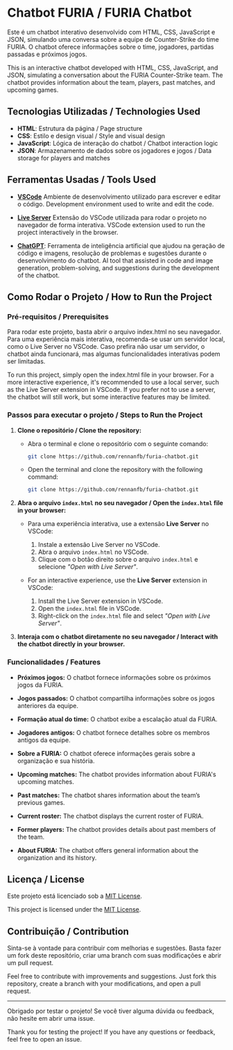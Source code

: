 # Chatbot FURIA / FURIA Chatbot

Este é um chatbot interativo desenvolvido com HTML, CSS, JavaScript e JSON, simulando uma conversa sobre a equipe de Counter-Strike do time FURIA. O chatbot oferece informações sobre o time, jogadores, partidas passadas e próximos jogos.

This is an interactive chatbot developed with HTML, CSS, JavaScript, and JSON, simulating a conversation about the FURIA Counter-Strike team. The chatbot provides information about the team, players, past matches, and upcoming games.

## Tecnologias Utilizadas / Technologies Used

- **HTML**: Estrutura da página / Page structure
- **CSS**: Estilo e design visual / Style and visual design
- **JavaScript**: Lógica de interação do chatbot / Chatbot interaction logic
- **JSON**: Armazenamento de dados sobre os jogadores e jogos / Data storage for players and matches

## Ferramentas Usadas / Tools Used

- **[VSCode](https://code.visualstudio.com/)**
Ambiente de desenvolvimento utilizado para escrever e editar o código.
Development environment used to write and edit the code. 

- **[Live Server](https://marketplace.visualstudio.com/items?itemName=ritwickdey.LiveServer)**
Extensão do VSCode utilizada para rodar o projeto no navegador de forma interativa.
VSCode extension used to run the project interactively in the browser. 

- **[ChatGPT](https://chat.openai.com/)**:
Ferramenta de inteligência artificial que ajudou na geração de código e imagens, resolução de problemas e sugestões durante o desenvolvimento do chatbot.
AI tool that assisted in code and image generation, problem-solving, and suggestions during the development of the chatbot.  

## Como Rodar o Projeto / How to Run the Project

### Pré-requisitos / Prerequisites

Para rodar este projeto, basta abrir o arquivo index.html no seu navegador. Para uma experiência mais interativa, recomenda-se usar um servidor local, como o Live Server no VSCode. Caso prefira não usar um servidor, o chatbot ainda funcionará, mas algumas funcionalidades interativas podem ser limitadas.

To run this project, simply open the index.html file in your browser. For a more interactive experience, it's recommended to use a local server, such as the Live Server extension in VSCode. If you prefer not to use a server, the chatbot will still work, but some interactive features may be limited.

### Passos para executar o projeto / Steps to Run the Project

1. **Clone o repositório / Clone the repository:**
    - Abra o terminal e clone o repositório com o seguinte comando:
      ```bash
      git clone https://github.com/rennanfb/furia-chatbot.git
      ```
    - Open the terminal and clone the repository with the following command:
      ```bash
      git clone https://github.com/rennanfb/furia-chatbot.git
      ``````

2. **Abra o arquivo `index.html` no seu navegador / Open the `index.html` file in your browser:**
   - Para uma experiência interativa, use a extensão **Live Server** no VSCode:
     1. Instale a extensão Live Server no VSCode.
     2. Abra o arquivo `index.html` no VSCode.
     3. Clique com o botão direito sobre o arquivo `index.html` e selecione *"Open with Live Server"*.

   - For an interactive experience, use the **Live Server** extension in VSCode:
     1. Install the Live Server extension in VSCode.
     2. Open the `index.html` file in VSCode.
     3. Right-click on the `index.html` file and select *"Open with Live Server"*.

3. **Interaja com o chatbot diretamente no seu navegador / Interact with the chatbot directly in your browser.**

### Funcionalidades / Features

- **Próximos jogos:** O chatbot fornece informações sobre os próximos jogos da FURIA.
- **Jogos passados:** O chatbot compartilha informações sobre os jogos anteriores da equipe.
- **Formação atual do time:** O chatbot exibe a escalação atual da FURIA.
- **Jogadores antigos:** O chatbot fornece detalhes sobre os membros antigos da equipe.
- **Sobre a FURIA:** O chatbot oferece informações gerais sobre a organização e sua história.

- **Upcoming matches:** The chatbot provides information about FURIA's upcoming matches.
- **Past matches:** The chatbot shares information about the team’s previous games.
- **Current roster:** The chatbot displays the current roster of FURIA.
- **Former players:** The chatbot provides details about past members of the team.
- **About FURIA:** The chatbot offers general information about the organization and its history.
## Licença / License

Este projeto está licenciado sob a [MIT License](LICENSE).

This project is licensed under the [MIT License](LICENSE).

## Contribuição / Contribution

Sinta-se à vontade para contribuir com melhorias e sugestões. Basta fazer um fork deste repositório, criar uma branch com suas modificações e abrir um pull request.

Feel free to contribute with improvements and suggestions. Just fork this repository, create a branch with your modifications, and open a pull request.

---

Obrigado por testar o projeto! Se você tiver alguma dúvida ou feedback, não hesite em abrir uma issue.

Thank you for testing the project! If you have any questions or feedback, feel free to open an issue.